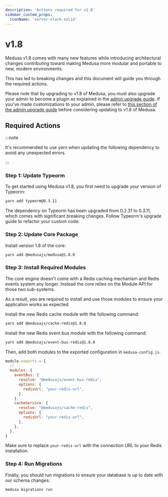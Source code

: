 ```yaml
---
description: 'Actions required for v1.8'
sidebar_custom_props:
  iconName: 'server-stack-solid'
---
```


# v1.8

Medusa v1.8 comes with many new features while introducing architectural changes contributing toward making Medusa more modular and portable to new, modern environments.

This has led to breaking changes and this document will guide you through the required actions.

Please note that by upgrading to v1.8 of Medusa, you must also upgrade your admin to become a plugin as explained in the [admin upgrade guide](../admin/1-0-0.md). If you've made customizations to your admin, please refer to [this section of the admin upgrade guide](../admin/1-0-0.md#preserving-customizations-in-the-admin) before considering updating to v1.8 of Medusa.

## Required Actions

:::note

It's recommended to use yarn when updating the following dependency to avoid any unexpected errors.

:::

### Step 1: Update Typeorm

To get started using Medusa v1.8, you first need to upgrade your version of Typeorm:

```bash
yarn add typeorm@0.3.11
```

The dependency on Typeorm has been upgraded from 0.2.31 to 0.3.11, which comes with significant breaking changes. Follow Typeorm's upgrade guide to refactor your custom code.

### Step 2: Update Core Package

Install version 1.8 of the core:

```bash
yarn add @medusajs/medusa@1.8.0
```

### Step 3: Install Required Modules

The core engine doesn't come with a Redis caching mechanism and Redis events system any longer. Instead the core relies on the Module API for those two sub-systems. 

As a result, you are required to install and use those modules to ensure your application works as expected.

Install the new Redis cache module with the following command:

```bash
yarn add @medusajs/cache-redis@1.8.0
```

Install the new Redis event bus module with the following command:

```bash
yarn add @medusajs/event-bus-redis@1.8.0
```

Then, add both modules to the exported configuration in `medusa-config.js`.

```js title=medusa-config.js
module.exports = {
  // ...
  modules: {
    eventBus: {
      resolve: "@medusajs/event-bus-redis",
      options: {
        redisUrl: "your-redis-url",
      },
    },
    cacheService: {
      resolve: "@medusajs/cache-redis",
      options: {
        redisUrl: "your-redis-url",
      },
    },
  },
}
```

Make sure to replace `your-redis-url` with the connection URL to your Redis installation.

### Step 4: Run Migrations

Finally, you should run migrations to ensure your database is up to date with our schema changes:

```bash
medusa migrations run
```

